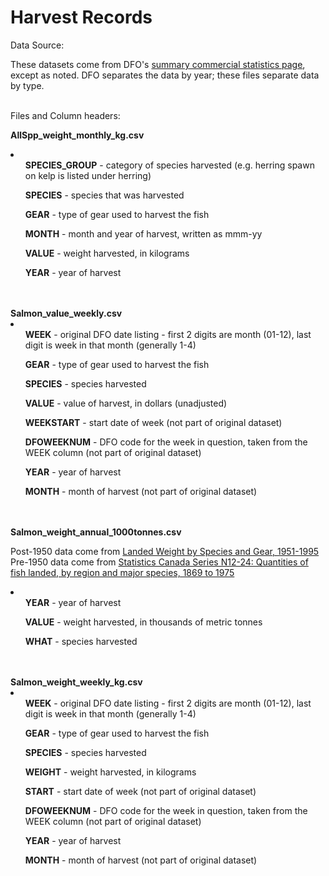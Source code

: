 Harvest Records
========

Data Source:<br>

These datasets come from DFO's <a href="http://www.pac.dfo-mpo.gc.ca/stats/comm/summ-somm/index-eng.htm">summary commercial statistics page</a>, except as noted. DFO separates the data by year; these files separate data by type.
<br>
<br>

Files and Column headers:<br>

<b>AllSpp_weight_monthly_kg.csv</b>
<li>
<ul><b>SPECIES_GROUP</b> - category of species harvested (e.g. herring spawn on kelp is listed under herring)</ul>
<ul><b>SPECIES</b> - species that was harvested</ul>
<ul><b>GEAR</b> - type of gear used to harvest the fish</ul>
<ul><b>MONTH</b> - month and year of harvest, written as mmm-yy</ul>
<ul><b>VALUE</b> - weight harvested, in kilograms</ul>
<ul><b>YEAR</b> - year of harvest</ul>
</li>
<br><br>
<b>Salmon_value_weekly.csv</b>
<li>
<ul><b>WEEK</b> - original DFO date listing - first 2 digits are month (01-12), last digit is week in that month (generally 1-4)</ul>
<ul><b>GEAR</b> - type of gear used to harvest the fish</ul>
<ul><b>SPECIES</b> - species harvested</ul>
<ul><b>VALUE</b> - value of harvest, in dollars (unadjusted)</ul>
<ul><b>WEEKSTART</b> - start date of week (not part of original dataset)</ul>
<ul><b>DFOWEEKNUM</b> - DFO code for the week in question, taken from the WEEK column (not part of original dataset)</ul>
<ul><b>YEAR</b> - year of harvest</ul>
<ul><b>MONTH</b> - month of harvest (not part of original dataset)</ul>
</li>
<br><br>
<b>Salmon_weight_annual_1000tonnes.csv</b><br>
<p>Post-1950 data come from <a href="http://www.pac.dfo-mpo.gc.ca/stats/comm/summ-somm/index-eng.htm">Landed Weight by Species and Gear, 1951-1995</a><br>
Pre-1950 data come from <a href="http://www.statcan.gc.ca/pub/11-516-x/sectionn/N12_24-eng.csv">Statistics Canada Series N12-24: Quantities of fish landed, by region and major species, 1869 to 1975</a></p>
<li>
<ul><b>YEAR</b> - year of harvest</ul>
<ul><b>VALUE</b> - weight harvested, in thousands of metric tonnes</ul>
<ul><b>WHAT</b> - species harvested</ul>
</li>
<br><br>
<b>Salmon_weight_weekly_kg.csv</b>
<li>
<ul><b>WEEK</b> - original DFO date listing - first 2 digits are month (01-12), last digit is week in that month (generally 1-4)</ul>
<ul><b>GEAR</b> - type of gear used to harvest the fish</ul>
<ul><b>SPECIES</b> - species harvested</ul>
<ul><b>WEIGHT</b> - weight harvested, in kilograms</ul>
<ul><b>START</b> - start date of week (not part of original dataset)</ul>
<ul><b>DFOWEEKNUM</b> - DFO code for the week in question, taken from the WEEK column (not part of original dataset)</ul>
<ul><b>YEAR</b> - year of harvest</ul>
<ul><b>MONTH</b> - month of harvest (not part of original dataset)</ul>
</li>
